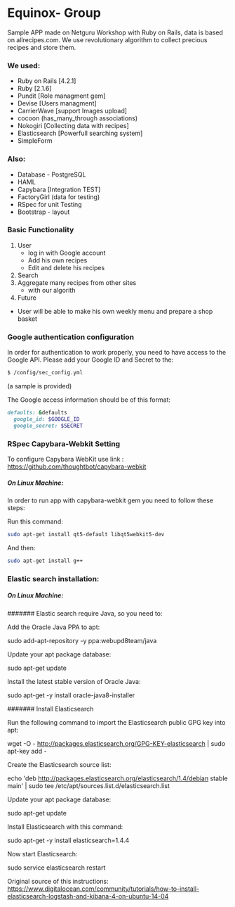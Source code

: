 # Equinox- Group

Sample APP made on Netguru Workshop with Ruby on Rails, data is based on allrecipes.com.
We use revolutionary algorithm to collect precious recipes and store them.

### We used:
* Ruby on Rails [4.2.1]
* Ruby [2.1.6]
* Pundit [Role managment gem]
* Devise [Users managment]
* CarrierWave [support Images upload]
* cocoon (has_many_through associations)
* Nokogiri [Collecting data with recipes]
* Elasticsearch [Powerfull searching system]
* SimpleForm

### Also:
* Database - PostgreSQL
* HAML
* Capybara [Integration TEST]
* FactoryGirl (data for testing)
* RSpec for unit Testing
* Bootstrap - layout

### Basic Functionality

1. User
    * log in with Google account
    * Add his own recipes
    * Edit and delete his recipes
2. Search
3. Aggregate many recipes from other sites
   * with our algorith
4. Future
 * User will be able to make his own weekly menu and prepare a shop basket

### Google authentication configuration
In order for authentication to work properly, you need to have access to the Google API. Please add your Google ID and
Secret to the:

```sh
$ /config/sec_config.yml
```
(a sample is provided)

The Google access information should be of this format:
```ruby
defaults: &defaults
  google_id: $GOOGLE_ID
  google_secret: $SECRET
````

### RSpec Capybara-Webkit Setting

To configure Capybara WebKit use link : https://github.com/thoughtbot/capybara-webkit

##### On Linux Machine:

In order to run app with capybara-webkit gem you need to follow these steps:

Run this command:
```sh
sudo apt-get install qt5-default libqt5webkit5-dev
```
And then:
```sh
sudo apt-get install g++
```

### Elastic search installation:

##### On Linux Machine:

####### Elastic search require Java, so you need to:

Add the Oracle Java PPA to apt:

sudo add-apt-repository -y ppa:webupd8team/java

Update your apt package database:

sudo apt-get update

Install the latest stable version of Oracle Java:

sudo apt-get -y install oracle-java8-installer

####### Install Elasticsearch

Run the following command to import the Elasticsearch public GPG key into apt:

wget -O - http://packages.elasticsearch.org/GPG-KEY-elasticsearch | sudo apt-key add -

Create the Elasticsearch source list:

echo 'deb http://packages.elasticsearch.org/elasticsearch/1.4/debian stable main' | sudo tee /etc/apt/sources.list.d/elasticsearch.list

Update your apt package database:

sudo apt-get update

Install Elasticsearch with this command:

sudo apt-get -y install elasticsearch=1.4.4

Now start Elasticsearch:

sudo service elasticsearch restart

Original source of this instructions: https://www.digitalocean.com/community/tutorials/how-to-install-elasticsearch-logstash-and-kibana-4-on-ubuntu-14-04